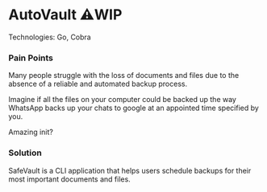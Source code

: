 # AutoVault ⚠️WIP

Technologies: Go, Cobra

### **Pain Points**

Many people struggle with the loss of documents and files due to the absence of a reliable and automated backup process.

Imagine if all the files on your computer could be backed up the way WhatsApp backs up your chats to google at an appointed time specified by you. 

Amazing init?

### **Solution**

SafeVault is a CLI application that helps users schedule backups for their most important documents and files.
